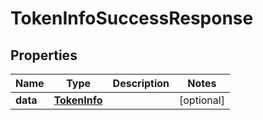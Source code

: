 
# TokenInfoSuccessResponse

## Properties
Name | Type | Description | Notes
------------ | ------------- | ------------- | -------------
**data** | [**TokenInfo**](TokenInfo.md) |  |  [optional]



